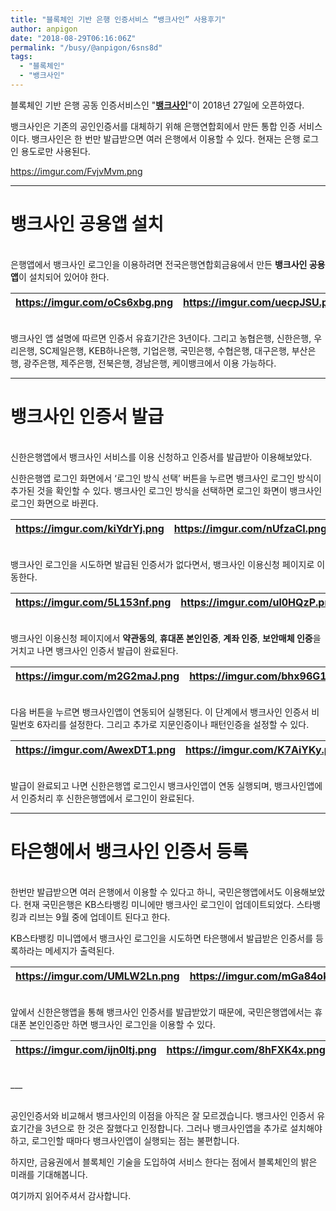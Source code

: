 ```yaml
---
title: "블록체인 기반 은행 인증서비스 “뱅크사인” 사용후기"
author: anpigon
date: "2018-08-29T06:16:06Z"
permalink: "/busy/@anpigon/6sns8d"
tags:
  - "블록체인"
  - "뱅크사인"
---
```

블록체인 기반 은행 공동 인증서비스인 "**[뱅크사인](http://www.banksign.or.kr/index.php)**"이 2018년 27일에 오픈하였다.

뱅크사인은 기존의 공인인증서를 대체하기 위해 은행연합회에서 만든 통합 인증 서비스이다. 뱅크사인은 한 번만 발급받으면 여러 은행에서 이용할 수 있다. 현재는 은행 로그인 용도로만 사용된다.

https://imgur.com/FvjvMvm.png

___

# 뱅크사인 공용앱 설치

<br>은행앱에서 뱅크사인 로그인을 이용하려면 전국은행연합회금융에서 만든 **뱅크사인 공용앱**이 설치되어 있어야 한다.

|https://imgur.com/oCs6xbg.png | https://imgur.com/uecpJSU.png |
|-|-|

<br>뱅크사인 앱 설명에 따르면 인증서 유효기간은 3년이다. 그리고 농협은행, 신한은행, 우리은행, SC제일은행, KEB하나은행, 기업은행, 국민은행, 수협은행, 대구은행, 부산은행, 광주은행, 제주은행, 전북은행, 경남은행, 케이뱅크에서 이용 가능하다.

___

# 뱅크사인 인증서 발급

<br>신한은행앱에서 뱅크사인 서비스를 이용 신청하고 인증서를 발급받아 이용해보았다.

신한은행앱 로그인 화면에서 ‘로그인 방식 선택’ 버튼을 누르면 뱅크사인 로그인 방식이 추가된 것을 확인할 수 있다. 뱅크사인 로그인 방식을 선택하면 로그인 화면이 뱅크사인 로그인 화면으로 바뀐다.

| https://imgur.com/kiYdrYj.png | https://imgur.com/nUfzaCI.png |
|-|-|

<br>뱅크사인 로그인을 시도하면 발급된 인증서가 없다면서, 뱅크사인 이용신청 페이지로 이동한다.

| https://imgur.com/5L153nf.png | https://imgur.com/ul0HQzP.png |
|-|-|

<br>뱅크사인 이용신청 페이지에서 **약관동의**, **휴대폰 본인인증**, **계좌 인증**, **보안매체 인증**을 거치고 나면 뱅크사인 인증서 발급이 완료된다.

| https://imgur.com/m2G2maJ.png | https://imgur.com/bhx96G1.png | https://imgur.com/bWmaUzS.png |
|-|-|-|

<br>다음 버튼을 누르면 뱅크사인앱이 연동되어 실행된다. 이 단계에서 뱅크사인 인증서 비밀번호 6자리를 설정한다. 그리고 추가로 지문인증이나 패턴인증을 설정할 수 있다.

| https://imgur.com/AwexDT1.png | https://imgur.com/K7AiYKy.png | https://imgur.com/YeT8uvb.png |
|-|-|-|

<br>발급이 완료되고 나면 신한은행앱 로그인시 뱅크사인앱이 연동 실행되며, 뱅크사인앱에서 인증처리 후 신한은행앱에서 로그인이  완료된다.
<br>

___

# 타은행에서 뱅크사인 인증서 등록

<br>한번만 발급받으면 여러 은행에서 이용할 수 있다고 하니, 국민은행앱에서도 이용해보았다. 현재 국민은행은 KB스타뱅킹 미니에만 뱅크사인 로그인이 업데이트되었다. 스타뱅킹과 리브는 9월 중에 업데이트 된다고 한다.

KB스타뱅킹 미니앱에서 뱅크사인 로그인을 시도하면 타은행에서 발급받은 인증서를 등록하라는 메세지가 출력된다.

| https://imgur.com/UMLW2Ln.png | https://imgur.com/mGa84ok.png| https://imgur.com/ojA9DTe.png |
|-|-|-|

<br>앞에서 신한은행앱을 통해 뱅크사인 인증서를 발급받았기 때문에, 국민은행앱에서는 휴대폰 본인인증만 하면 뱅크사인 로그인을 이용할 수 있다.

| https://imgur.com/ijn0Itj.png | https://imgur.com/8hFXK4x.png | https://imgur.com/7TKJVvH.png |
|-|-|-|


<br>
___

<br>공인인증서와 비교해서 뱅크사인의 이점을 아직은 잘 모르겠습니다. 뱅크사인 인증서 유효기간을 3년으로 한 것은 잘했다고 인정합니다. 그러나 뱅크사인앱을 추가로 설치해야하고, 로그인할 때마다 뱅크사인앱이 실행되는 점는 불편합니다.

하지만, 금융권에서 블록체인 기술을 도입하여 서비스 한다는 점에서 블록체인의 밝은 미래를 기대해봅니다.

여기까지 읽어주셔서 감사합니다.
